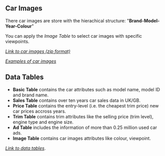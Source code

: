
<!--<img src="https://github.com/DeepVisualMarketing/DeepVisualMarketing.github.io/blob/master/uni_glasgow_logo.png?raw=true" width="600" >-->






<!--
Please use the cite the following paper if you use our datasets
```
@article{Jingmin_DVM_2019,
  author    = {JingMin Huang and Bowei Chen and Shigang Yue and Iadh Ounis},
  title     = {Deep visual Marketing: a car dataset for commerce researchers}
}
```
-->

## Car Images
There car images are store with the hierachical structure: "**Brand-Model-Year-Colour**"
<!--![Viewpoints](https://github.com/DeepVisualMarketing/DeepVisualMarketing.github.io/blob/master/viewpointsl.png?raw=true)-->

You can apply the _Image Table_ to select car images with specific viewpoints.

[_Link to car images (zip format)_](https://www.dropbox.com/sh/z71binwv5w0s1qk/AAALN4QANF9fw9lhGS9iSLDba?dl=0)

[_Examples of car images_](https://www.dropbox.com/sh/b4jvpy0bf9s65x6/AAAhfQ_yDW6Y_Wu--90Vap6Ha?dl=0)

## Data Tables

*   **Basic Table** contains the car attributes such as model name, model ID and brand name. 
*   **Sales Table** contains over ten years car sales data in UK/GB.
*   **Price Table** contains the entry-level (i.e. the cheapest trim price) new car prices accross years.
*   **Trim Table** contains trim attributes like the selling price (trim level), engine type and engine size.
*   **Ad Table** includes the information of more than 0.25 million used car ads.
*   **Image Table** contains car images attributes like colour, viewpoint. 

[_Link to data tables_](https://www.dropbox.com/sh/7tvsu7bi1wc8pv2/AACJLS_UhUju8Qf4O4mqPS7Pa?dl=0).










